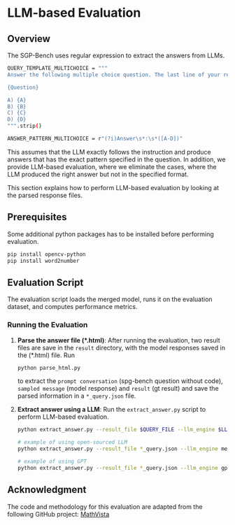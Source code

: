 # LLM-based Evaluation

## Overview
The SGP-Bench uses regular expression to extract the answers from LLMs.

```bash
QUERY_TEMPLATE_MULTICHOICE = """
Answer the following multiple choice question. The last line of your response should be of the following format: 'Answer: $LETTER' (without quotes) where LETTER is one of ABCD. Think step by step before answering.

{Question}

A) {A}
B) {B}
C) {C}
D) {D}
""".strip()

ANSWER_PATTERN_MULTICHOICE = r"(?i)Answer\s*:\s*([A-D])"
```
This assumes that the LLM exactly follows the instruction and produce answers that has the exact pattern specified in the question. In addition, we provide LLM-based evaluation, where we eliminate the cases, where the LLM produced the right answer but not in the specified format.

This section explains how to perform LLM-based evaluation by looking at the parsed response files.

## Prerequisites

Some additional python packages has to be installed before performing evaluation.
```bash
pip install opencv-python
pip install word2number
```


## Evaluation Script
The evaluation script loads the merged model, runs it on the evaluation dataset, and computes performance metrics.

### Running the Evaluation

1. **Parse the answer file (*.html)**:
   After running the evaluation, two result files are save in the `result` directory, with the model responses saved in the (*.html) file. Run
   ```bash
   python parse_html.py
   ```
   to extract the `prompt conversation` (spg-bench question without code), `sampled message` (model response) and `result` (gt result) and save the parsed information in a `*_query.json` file.

2. **Extract answer using a LLM**:
   Run the `extract_answer.py` script to perform LLM-based evaluation.
   ```bash
   python extract_answer.py --result_file $QUERY_FILE --llm_engine $LLM_ENGINE --base_url $BASE_URL

   # example of using open-sourced LLM
   python extract_answer.py --result_file *_query.json --llm_engine meta-llama/Meta-Llama-3.1-8B-Instruct --base_url http://172.22.2.134:8000/v1

   # example of using GPT
   python extract_answer.py --result_file *_query.json --llm_engine gpt-4o-mini-2024-07-18
   ```


## Acknowledgment
The code and methodology for this evaluation are adapted from the following GitHub project: [MathVista](https://github.com/lupantech/MathVista)